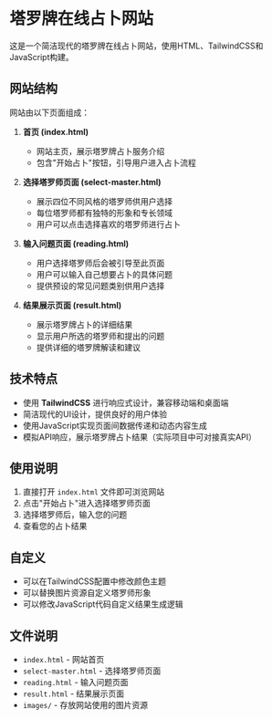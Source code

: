 # 塔罗牌在线占卜网站

这是一个简洁现代的塔罗牌在线占卜网站，使用HTML、TailwindCSS和JavaScript构建。

## 网站结构

网站由以下页面组成：

1. **首页 (index.html)**
   - 网站主页，展示塔罗牌占卜服务介绍
   - 包含"开始占卜"按钮，引导用户进入占卜流程

2. **选择塔罗师页面 (select-master.html)**
   - 展示四位不同风格的塔罗师供用户选择
   - 每位塔罗师都有独特的形象和专长领域
   - 用户可以点击选择喜欢的塔罗师进行占卜

3. **输入问题页面 (reading.html)**
   - 用户选择塔罗师后会被引导至此页面
   - 用户可以输入自己想要占卜的具体问题
   - 提供预设的常见问题类别供用户选择

4. **结果展示页面 (result.html)**
   - 展示塔罗牌占卜的详细结果
   - 显示用户所选的塔罗师和提出的问题
   - 提供详细的塔罗牌解读和建议

## 技术特点

- 使用 **TailwindCSS** 进行响应式设计，兼容移动端和桌面端
- 简洁现代的UI设计，提供良好的用户体验
- 使用JavaScript实现页面间数据传递和动态内容生成
- 模拟API响应，展示塔罗牌占卜结果（实际项目中可对接真实API）

## 使用说明

1. 直接打开 `index.html` 文件即可浏览网站
2. 点击"开始占卜"进入选择塔罗师页面
3. 选择塔罗师后，输入您的问题
4. 查看您的占卜结果

## 自定义

- 可以在TailwindCSS配置中修改颜色主题
- 可以替换图片资源自定义塔罗师形象
- 可以修改JavaScript代码自定义结果生成逻辑

## 文件说明

- `index.html` - 网站首页
- `select-master.html` - 选择塔罗师页面
- `reading.html` - 输入问题页面
- `result.html` - 结果展示页面
- `images/` - 存放网站使用的图片资源 